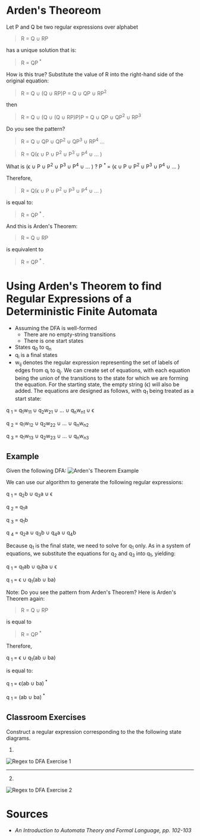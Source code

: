 # Arden's Theoreom

Let P and Q be two regular expressions over alphabet

> R = Q ∪ RP

has a unique solution that is:
> R = QP<sup> * </sup>

How is this true?  Substitute the value of R into the right-hand side of the original equation:

> R = Q ∪ (Q ∪ RP)P = Q ∪ QP ∪ RP<sup>2</sup>

then

> R = Q ∪ (Q ∪ (Q ∪ RP)P)P = Q ∪ QP ∪ QP<sup>2</sup> ∪ RP<sup>3</sup>

Do you see the pattern?

> R = Q ∪ QP ∪ QP<sup>2</sup> ∪ QP<sup>3</sup> ∪ RP<sup>4</sup> ...

> R = Q(ϵ ∪ P ∪ P<sup>2</sup> ∪ P<sup>3</sup> ∪ P<sup>4</sup> ∪ ...  )

What is (ϵ ∪ P ∪ P<sup>2</sup> ∪ P<sup>3</sup> ∪ P<sup>4</sup> ∪ ...  ) ?
P <sup> * </sup>  = {ϵ ∪ P ∪ P<sup>2</sup> ∪ P<sup>3</sup> ∪ P<sup>4</sup> ∪ ...  }

Therefore,

> R = Q(ϵ ∪ P ∪ P<sup>2</sup> ∪ P<sup>3</sup> ∪ P<sup>4</sup> ∪ ...  )
>
is equal to:

> R = QP<sup> * </sup>.

And this is Arden's Theorem:

> R = Q ∪ RP

is equivalent to

> R = QP<sup> * </sup>.


# Using Arden's Theorem to find Regular Expressions of a Deterministic Finite Automata

* Assuming the DFA is well-formed
  - There are no empty-string transitions
  - There is one start states
* States q<sub>0</sub> to q<sub>n</sub>
* q<sub>i</sub> is a final states
* w<sub>ij</sub> denotes the regular expression representing the set of labels of edges from q<sub>i</sub> to q<sub>j</sub>.  We can create set of equations, with each equation being the union of the transitions to the state for which we are forming the equation.  For the starting state, the empty string (ϵ) will also be added.  The equations are designed as follows, with q<sub>1</sub> being treated as a start state:

q <sub>1 </sub> = q<sub>1</sub>w<sub>11</sub> ∪ q<sub>2</sub>w<sub>21</sub> ∪ ... ∪ q<sub>n</sub>w<sub>n1</sub> ∪ ϵ

q <sub>2 </sub> = q<sub>1</sub>w<sub>12</sub> ∪ q<sub>2</sub>w<sub>22</sub> ∪ ... ∪ q<sub>n</sub>w<sub>n2</sub>

q <sub>3 </sub> = q<sub>1</sub>w<sub>13</sub> ∪ q<sub>2</sub>w<sub>23</sub> ∪ ... ∪ q<sub>n</sub>w<sub>n3</sub>

## Example

Given the following DFA:
![Arden's Theorem Example](figure4-11.png)

We can use our algorithm to generate the following regular expressions:

q <sub>1 </sub> = q<sub>2</sub>b ∪ q<sub>3</sub>a ∪ ϵ

q <sub>2 </sub> = q<sub>1</sub>a

q <sub>3 </sub> = q<sub>1</sub>b

q <sub>4 </sub> = q<sub>2</sub>a ∪ q<sub>3</sub>b ∪ q<sub>4</sub>a ∪ q<sub>4</sub>b

Because q<sub>1</sub> is the final state, we need to solve for q<sub>1</sub> only.  As in a system of equations, we substitute the equations for q<sub>2</sub> and q<sub>3</sub> into q<sub>1</sub>, yielding:

q <sub>1 </sub> = q<sub>1</sub>ab ∪ q<sub>1</sub>ba ∪ ϵ

q <sub>1 </sub> = ϵ ∪ q<sub>1</sub>(ab ∪ ba)

Note:  Do you see the pattern from Arden's Theorem?  Here is Arden's Theorem again:

> R = Q ∪ RP

is equal to

> R = QP<sup> * </sup>

Therefore,

q <sub>1 </sub> = ϵ ∪ q<sub>1</sub>(ab ∪ ba)

is equal to:

q <sub>1 </sub> = ϵ(ab ∪ ba)<sup> * </sup>

q <sub>1 </sub> = (ab ∪ ba)<sup> * </sup>

## Classroom Exercises

Construct a regular expression corresponding to the the following state diagrams.

1.

![Regex to DFA Exercise 1](figure4-12.png)


---
2.

![Regex to DFA Exercise 2](figure4-13.png)

# Sources

* *An Introduction to Automata Theory and Formal Language, pp. 102-103*
